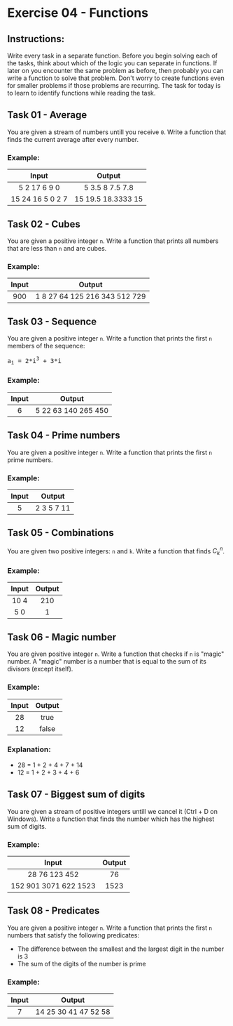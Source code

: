 # Exercise 04 - Functions

## Instructions:

Write every task in a separate function. Before you begin solving each of the tasks, think about which of the logic you can separate in functions. If later on you encounter the same problem as before, then probably you can write a function to solve that problem. Don't worry to create functions even for smaller problems if those problems are recurring. The task for today is to learn to identify functions while reading the task.

## Task 01 - Average

You are given a stream of numbers untill you receive `0`. Write a function that finds the current average after every number.

### Example:
| Input | Output |
| :-----: | :------: |
| 5 2 17 6 9 0 | 5 3.5 8 7.5 7.8 |
| 15 24 16 5 0 2 7 | 15 19.5 18.3333 15 |

## Task 02 - Cubes

You are given a positive integer `n`. Write a function that prints all numbers that are less than `n` and are cubes.

### Example:
| Input | Output |
| :-----: | :------: |
| 900 | 1 8 27 64 125 216 343 512 729 |

## Task 03 - Sequence

You are given a positive integer `n`. Write a function that prints the first `n` members of the sequence:

<pre>
a<sub>i</sub> = 2*i<sup>3</sup> + 3*i
</pre>

### Example:
| Input | Output |
| :-----: | :------: |
| 6 | 5 22 63 140 265 450 |

## Task 04 - Prime numbers

You are given a positive integer `n`. Write a function that prints the first `n` prime numbers.

### Example:
| Input | Output |
| :-----: | :------: |
| 5 | 2 3 5 7 11 |

## Task 05 - Combinations

You are given two positive integers: `n` and `k`. Write a function that finds $C_k^n$.

### Example:
| Input | Output |
| :-----: | :------: |
| 10 4 | 210 |
| 5 0 | 1|


## Task 06 - Magic number

You are given positive integer `n`. Write a function that checks if `n` is "magic" number. A "magic" number is a number that is equal to the sum of its divisors (except itself).

### Example:
| Input | Output |
| :-----: | :------: |
| 28 | true |
| 12 | false |

### Explanation:

- 28 = 1 + 2 + 4 + 7 + 14 <br>
- 12 = 1 + 2 + 3 + 4 + 6

## Task 07 - Biggest sum of digits

You are given a stream of positive integers untill we cancel it (Ctrl + D on Windows). Write a function that finds the number which has the highest sum of digits.

### Example:
| Input | Output |
| :-----: | :------: |
| 28 76 123 452 | 76 |
| 152 901 3071 622 1523 | 1523 |

## Task 08 - Predicates

You are given a positive integer `n`. Write a function that prints the first `n` numbers that satisfy the following predicates:
- The difference between the smallest and the largest digit in the number is 3
- The sum of the digits of the number is prime

### Example:
| Input | Output |
| :-----: | :------: |
| 7 | 14 25 30 41 47 52 58 |